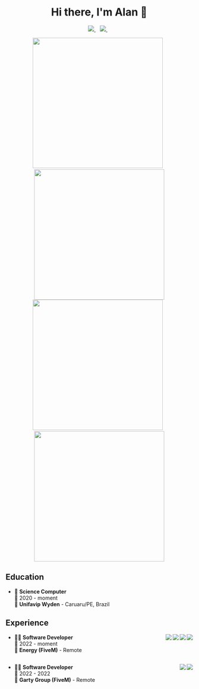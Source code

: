 <h1 align='center'>Hi there, I'm Alan 👋</h1>

<p align='center'>
  <a href="https://github.com/sponsors/4lnsz">
    <img src="https://img.shields.io/badge/sponsor-30363D?style=for-the-badge&logo=GitHub-Sponsors&logoColor=#white" />        
  </a>&nbsp;&nbsp;
  <a href="https://www.linkedin.com/in/4lnsz/">
    <img src="https://img.shields.io/badge/linkedin-%230077B5.svg?&style=for-the-badge&logo=linkedin&logoColor=white" />
  </a>&nbsp;&nbsp;
</p>

<p align='center'>
  <a href="#"><img src="https://github-readme-stats.vercel.app/api?username=4LNsz&count_private=true&show_icons=true&include_all_commits=true&theme=dark&rank_icon=percentile" width="350"></a>&nbsp;&nbsp;
  <a href="#"><img src="https://github-readme-stats.vercel.app/api?username=EnergyCity&count_private=true&show_icons=true&theme=dark&rank_icon=percentile" width="350"></a>
  <a href="#"><img src="https://github-readme-stats.vercel.app/api/top-langs/?username=4LNsz&layout=compact&theme=dark&size_weight=0.5&count_weight=0.5" width="350"></a>&nbsp;&nbsp;
  <a href="#"><img src="https://github-readme-stats.vercel.app/api/top-langs/?username=EnergyCity&layout=compact&theme=dark&size_weight=0.5&count_weight=0.5" width="350"></a>
</p>

## Education

- 📖 **Science Computer**\
📆 2020 - moment\
📍 **Unifavip Wyden** - Caruaru/PE, Brazil

## Experience

<img align="right" src="https://img.shields.io/badge/Lua-2C2D72?style=for-the-badge&logo=lua&logoColor=white" />
<img align="right" src="https://img.shields.io/badge/MySQL-005C84?style=for-the-badge&logo=mysql&logoColor=white" />
<img align="right" src="https://img.shields.io/badge/JavaScript-323330?style=for-the-badge&logo=javascript&logoColor=F7DF1E" />
<img align="right" src="https://img.shields.io/badge/Xampp-F37623?style=for-the-badge&logo=xampp&logoColor=white" />


- 👨‍💻 **Software Developer**\
📆 2022 - moment\
📍 **Energy (FiveM)** - Remote

##

<img align="right" src="https://img.shields.io/badge/Lua-2C2D72?style=for-the-badge&logo=lua&logoColor=white" />
<img align="right" src="https://img.shields.io/badge/MySQL-005C84?style=for-the-badge&logo=mysql&logoColor=white" />


- 👨‍💻 **Software Developer**\
📆 2022 - 2022\
📍 **Garty Group (FiveM)** - Remote
